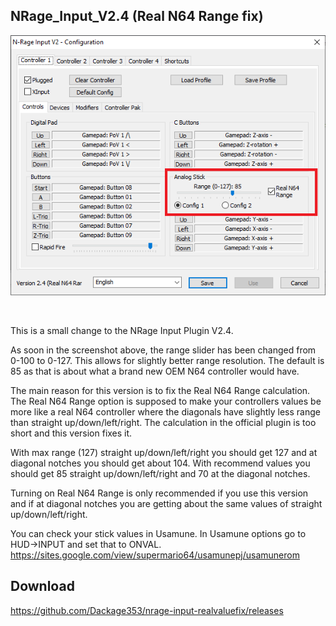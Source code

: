 ## NRage_Input_V2.4 (Real N64 Range fix)
![Example screenshot](images/config_showing_new_slider.png)

<br/>

This is a small change to the NRage Input Plugin V2.4.

As soon in the screenshot above, the range slider has been changed from 0-100 to 0-127. 
This allows for slightly better range resolution. The default is 85 as that is about what 
a brand new OEM N64 controller would have.

The main reason for this version is to fix the Real N64 Range calculation. The Real N64 Range option
is supposed to make your controllers values be more like a real N64 controller where the diagonals
have slightly less range than straight up/down/left/right. The calculation in the official plugin is
too short and this version fixes it.

With max range (127) straight up/down/left/right you should get 127 and at diagonal notches you should get about 104.
With recommend values you should get 85 straight up/down/left/right and 70 at the diagonal notches.

Turning on Real N64 Range is only recommended if you use this version and if at diagonal notches you are getting about 
the same values of straight up/down/left/right.

You can check your stick values in Usamune. In Usamune options go to HUD->INPUT and set that to ONVAL.
https://sites.google.com/view/supermario64/usamunepj/usamunerom

## Download
https://github.com/Dackage353/nrage-input-realvaluefix/releases